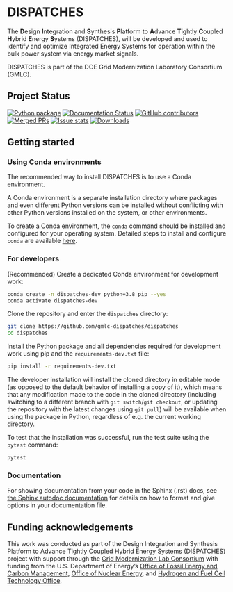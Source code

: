 # DISPATCHES
The **D**esign **I**ntegration and **S**ynthesis **P**latform to **A**dvance **T**ightly **C**oupled **H**ybrid **E**nergy **S**ystems (DISPATCHES),
will be developed and used to identify and optimize Integrated Energy Systems for operation within the bulk 
power system via energy market signals.

DISPATCHES is part of the DOE Grid Modernization Laboratory Consortium (GMLC).

## Project Status
[![Python package](https://github.com/gmlc-dispatches/dispatches/actions/workflows/checks.yml/badge.svg)](https://github.com/gmlc-dispatches/dispatches/actions/workflows/checks.yml)
[![Documentation Status](https://readthedocs.org/projects/dispatches/badge/?version=main)](https://dispatches.readthedocs.io/en/latest/?badge=main)
[![GitHub contributors](https://img.shields.io/github/contributors/gmlc-dispatches/dispatches.svg)](https://github.com/gmlc-dispatches/dispatches/graphs/contributors)
[![Merged PRs](https://img.shields.io/github/issues-pr-closed-raw/gmlc-dispatches/dispatches.svg?label=merged+PRs)](https://github.com/gmlc-dispatches/dispatches/pulls?q=is:pr+is:merged)
[![Issue stats](http://isitmaintained.com/badge/resolution/gmlc-dispatches/dispatches.svg)](http://isitmaintained.com/project/gmlc-dispatches/dispatches)
[![Downloads](https://pepy.tech/badge/dispatches)](https://pepy.tech/project/dispatches)

## Getting started

### Using Conda environments

The recommended way to install DISPATCHES is to use a Conda environment.

A Conda environment is a separate installation directory where packages and even different Python versions can be installed
without conflicting with other Python versions installed on the system, or other environments.

To create a Conda environment, the `conda` command should be installed and configured for your operating system.
Detailed steps to install and configure `conda` are available [here](https://conda.io/projects/conda/en/latest/user-guide/install/index.html).

### For developers

(Recommended) Create a dedicated Conda environment for development work:

```sh
conda create -n dispatches-dev python=3.8 pip --yes
conda activate dispatches-dev
```

Clone the repository and enter the `dispatches` directory:

```sh
git clone https://github.com/gmlc-dispatches/dispatches
cd dispatches
```

Install the Python package and all dependencies required for development work using pip and the `requirements-dev.txt` file:

```sh
pip install -r requirements-dev.txt
```

The developer installation will install the cloned directory in editable mode (as opposed to the default behavior of installing a copy of it),
which means that any modification made to the code in the cloned directory
(including switching to a different branch with `git switch`/`git checkout`, or updating the repository with the latest changes using `git pull`) will be available when using the package in Python,
regardless of e.g. the current working directory.

To test that the installation was successful, run the test suite using the `pytest` command:

```sh
pytest
```

### Documentation

For showing documentation from your code in the Sphinx (.rst) docs, see [the Sphinx autodoc documentation](https://www.sphinx-doc.org/en/master/usage/extensions/autodoc.html#module-sphinx.ext.autodoc) for details on how to format and give options in your documentation file.

## Funding acknowledgements

This work was conducted as part of the Design Integration and Synthesis Platform to Advance Tightly
Coupled Hybrid Energy Systems (DISPATCHES) project with support through the [Grid Modernization Lab
Consortium](https://www.energy.gov/gmi/grid-modernization-lab-consortium) with funding from the U.S.
Department of Energy’s [Office of Fossil Energy and Carbon Management](https://www.energy.gov/fecm/office-fossil-energy-and-carbon-management),
[Office of Nuclear Energy](https://www.energy.gov/ne/office-nuclear-energy), and [Hydrogen and Fuel Cell Technology Office](https://www.energy.gov/eere/fuelcells/hydrogen-and-fuel-cell-technologies-office).
